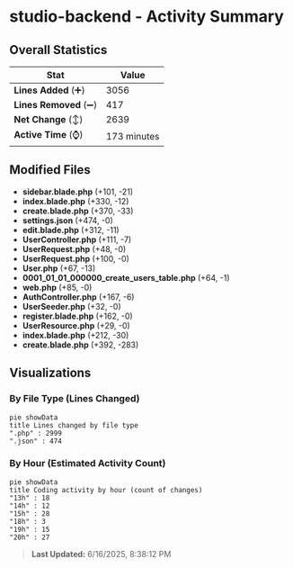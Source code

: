 # studio-backend - Activity Summary 

## Overall Statistics

| Stat                   | Value                                                             |
| ---------------------- | ----------------------------------------------------------------- |
| **Lines Added** (➕)   | 3056                                          |
| **Lines Removed** (➖) | 417                                        |
| **Net Change** (↕)    | 2639                |
| **Active Time** (⌚)   | 173 minutes |


## Modified Files
- **sidebar.blade.php** (+101, -21)
- **index.blade.php** (+330, -12)
- **create.blade.php** (+370, -33)
- **settings.json** (+474, -0)
- **edit.blade.php** (+312, -11)
- **UserController.php** (+111, -7)
- **UserRequest.php** (+48, -0)
- **UserRequest.php** (+100, -0)
- **User.php** (+67, -13)
- **0001_01_01_000000_create_users_table.php** (+64, -1)
- **web.php** (+85, -0)
- **AuthController.php** (+167, -6)
- **UserSeeder.php** (+32, -0)
- **register.blade.php** (+162, -0)
- **UserResource.php** (+29, -0)
- **index.blade.php** (+212, -30)
- **create.blade.php** (+392, -283)

## Visualizations

### By File Type (Lines Changed)

```mermaid
pie showData
title Lines changed by file type
".php" : 2999
".json" : 474
```

### By Hour (Estimated Activity Count)

```mermaid
pie showData
title Coding activity by hour (count of changes)
"13h" : 18
"14h" : 12
"15h" : 28
"18h" : 3
"19h" : 15
"20h" : 27
```


> **Last Updated:** 6/16/2025, 8:38:12 PM